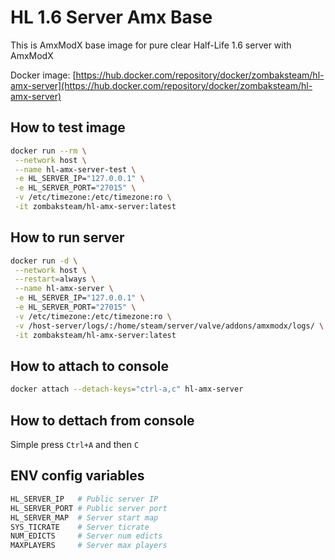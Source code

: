 # HL 1.6 Server Amx Base

This is AmxModX base image for pure clear Half-Life 1.6 server with AmxModX

Docker image: [https://hub.docker.com/repository/docker/zombaksteam/hl-amx-server](https://hub.docker.com/repository/docker/zombaksteam/hl-amx-server)

## How to test image

```bash
docker run --rm \
 --network host \
 --name hl-amx-server-test \
 -e HL_SERVER_IP="127.0.0.1" \
 -e HL_SERVER_PORT="27015" \
 -v /etc/timezone:/etc/timezone:ro \
 -it zombaksteam/hl-amx-server:latest
```

## How to run server

```bash
docker run -d \
 --network host \
 --restart=always \
 --name hl-amx-server \
 -e HL_SERVER_IP="127.0.0.1" \
 -e HL_SERVER_PORT="27015" \
 -v /etc/timezone:/etc/timezone:ro \
 -v /host-server/logs/:/home/steam/server/valve/addons/amxmodx/logs/ \
 -it zombaksteam/hl-amx-server:latest
```

## How to attach to console

```bash
docker attach --detach-keys="ctrl-a,c" hl-amx-server
```

## How to dettach from console

Simple press `Ctrl+A` and then `C`

## ENV config variables

```bash
HL_SERVER_IP   # Public server IP
HL_SERVER_PORT # Public server port
HL_SERVER_MAP  # Server start map
SYS_TICRATE    # Server ticrate
NUM_EDICTS     # Server num edicts
MAXPLAYERS     # Server max players
```
